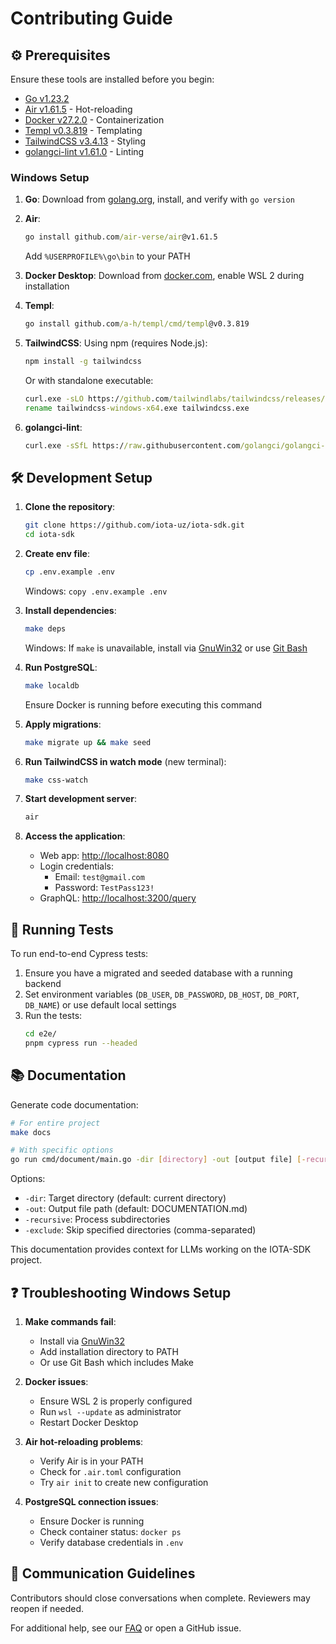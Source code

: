# Contributing Guide

## ⚙️ Prerequisites

Ensure these tools are installed before you begin:

- [Go v1.23.2](https://golang.org/doc/install)
- [Air v1.61.5](https://github.com/air-verse/air#Installation) - Hot-reloading
- [Docker v27.2.0](https://docs.docker.com/get-docker/) - Containerization
- [Templ v0.3.819](https://templ.guide/) - Templating
- [TailwindCSS v3.4.13](https://tailwindcss.com/docs/installation) - Styling
- [golangci-lint v1.61.0](https://golangci-lint.run/welcome/install/) - Linting

### Windows Setup

1. **Go**: Download from [golang.org](https://golang.org/doc/install), install, and verify with `go version`

2. **Air**:
   ```cmd
   go install github.com/air-verse/air@v1.61.5
   ```
   Add `%USERPROFILE%\go\bin` to your PATH

3. **Docker Desktop**: Download from [docker.com](https://docs.docker.com/desktop/install/windows-install/), enable WSL 2 during installation

4. **Templ**:
   ```cmd
   go install github.com/a-h/templ/cmd/templ@v0.3.819
   ```

5. **TailwindCSS**: Using npm (requires Node.js):
   ```cmd
   npm install -g tailwindcss
   ```
   Or with standalone executable:
   ```cmd
   curl.exe -sLO https://github.com/tailwindlabs/tailwindcss/releases/v3.4.15/download/tailwindcss-windows-x64.exe
   rename tailwindcss-windows-x64.exe tailwindcss.exe
   ```

6. **golangci-lint**:
   ```cmd
   curl.exe -sSfL https://raw.githubusercontent.com/golangci/golangci-lint/master/install.ps1 | powershell -Command -
   ```

## 🛠️ Development Setup

1. **Clone the repository**:
   ```bash
   git clone https://github.com/iota-uz/iota-sdk.git
   cd iota-sdk
   ```

2. **Create env file**:
   ```bash
   cp .env.example .env
   ```
   Windows: `copy .env.example .env`

3. **Install dependencies**:
   ```bash
   make deps
   ```
   Windows: If `make` is unavailable, install via [GnuWin32](http://gnuwin32.sourceforge.net/packages/make.htm) or use [Git Bash](https://gitforwindows.org/)

4. **Run PostgreSQL**:
   ```bash
   make localdb
   ```
   Ensure Docker is running before executing this command

5. **Apply migrations**:
   ```bash
   make migrate up && make seed
   ```

6. **Run TailwindCSS in watch mode** (new terminal):
   ```bash
   make css-watch
   ```

7. **Start development server**:
   ```bash
   air
   ```

8. **Access the application**:
   - Web app: [http://localhost:8080](http://localhost:8080)
   - Login credentials:
     - Email: `test@gmail.com`
     - Password: `TestPass123!`
   - GraphQL: [http://localhost:3200/query](http://localhost:3200/query)

## 🧪 Running Tests

To run end-to-end Cypress tests:
1. Ensure you have a migrated and seeded database with a running backend
2. Set environment variables (`DB_USER`, `DB_PASSWORD`, `DB_HOST`, `DB_PORT`, `DB_NAME`) or use default local settings
3. Run the tests:
   ```bash
   cd e2e/
   pnpm cypress run --headed
   ```

## 📚 Documentation

Generate code documentation:

```bash
# For entire project
make docs

# With specific options
go run cmd/document/main.go -dir [directory] -out [output file] [-recursive] [-exclude "dir1,dir2"]
```

Options:
- `-dir`: Target directory (default: current directory)
- `-out`: Output file path (default: DOCUMENTATION.md)
- `-recursive`: Process subdirectories
- `-exclude`: Skip specified directories (comma-separated)

This documentation provides context for LLMs working on the IOTA-SDK project.

## ❓ Troubleshooting Windows Setup

1. **Make commands fail**:
   - Install via [GnuWin32](http://gnuwin32.sourceforge.net/packages/make.htm)
   - Add installation directory to PATH
   - Or use Git Bash which includes Make

2. **Docker issues**:
   - Ensure WSL 2 is properly configured
   - Run `wsl --update` as administrator
   - Restart Docker Desktop

3. **Air hot-reloading problems**:
   - Verify Air is in your PATH
   - Check for `.air.toml` configuration
   - Try `air init` to create new configuration

4. **PostgreSQL connection issues**:
   - Ensure Docker is running
   - Check container status: `docker ps`
   - Verify database credentials in `.env`

## 🤝 Communication Guidelines

Contributors should close conversations when complete. Reviewers may reopen if needed.

For additional help, see our [FAQ](./FAQ.md) or open a GitHub issue.